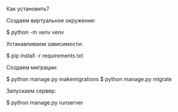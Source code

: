 Как установить?

Создаем виртуальное окружение:

$ python -m venv venv

Устанавливаем зависимости:

$ pip install -r requirements.txt

Создаем миграции:

$ python manage.py makemigrations 
$ python manage.py migrate

Запускаем сервер:

$ python manage.py runserver
